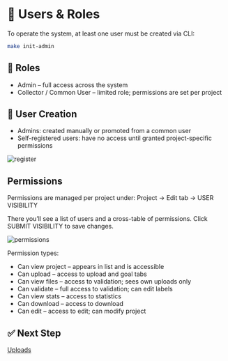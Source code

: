 # 👥 Users & Roles

To operate the system, at least one user must be created via CLI:

```bash
make init-admin
```

## 🔑 Roles
- Admin – full access across the system
- Collector / Common User – limited role; permissions are set per project

## 🧾 User Creation
- Admins: created manually or promoted from a common user
- Self-registered users: have no access until granted project-specific permissions

<img src="/docs/assets/" alt="register">

## Permissions
Permissions are managed per project under:
Project → Edit tab → USER VISIBILITY

There you’ll see a list of users and a cross-table of permissions.
Click SUBMIT VISIBILITY to save changes.

<img src="/docs/assets/" alt="permissions">

Permission types:
- Can view project – appears in list and is accessible
- Can upload – access to upload and goal tabs
- Can view files – access to validation; sees own uploads only
- Can validate – full access to validation; can edit labels
- Can view stats – access to statistics
- Can download – access to download
- Can edit – access to edit; can modify project

## ✅ Next Step

[Uploads](/docs/uploads.md)

